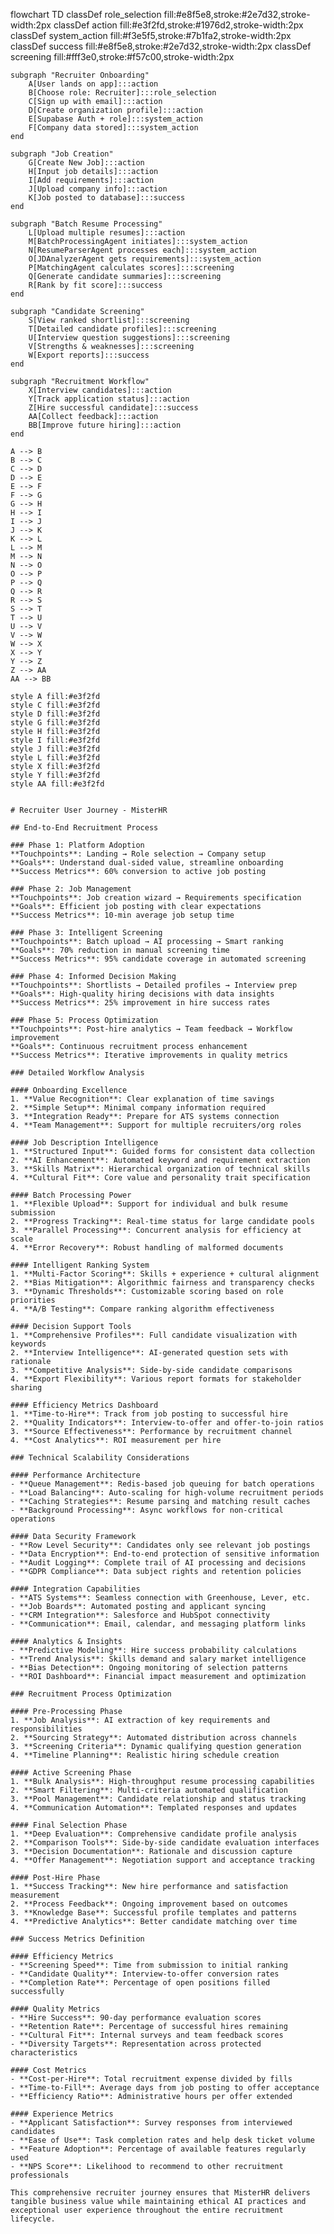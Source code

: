 flowchart TD
    classDef role_selection fill:#e8f5e8,stroke:#2e7d32,stroke-width:2px
    classDef action fill:#e3f2fd,stroke:#1976d2,stroke-width:2px
    classDef system_action fill:#f3e5f5,stroke:#7b1fa2,stroke-width:2px
    classDef success fill:#e8f5e8,stroke:#2e7d32,stroke-width:2px
    classDef screening fill:#fff3e0,stroke:#f57c00,stroke-width:2px

    subgraph "Recruiter Onboarding"
        A[User lands on app]:::action
        B[Choose role: Recruiter]:::role_selection
        C[Sign up with email]:::action
        D[Create organization profile]:::action
        E[Supabase Auth + role]:::system_action
        F[Company data stored]:::system_action
    end

    subgraph "Job Creation"
        G[Create New Job]:::action
        H[Input job details]:::action
        I[Add requirements]:::action
        J[Upload company info]:::action
        K[Job posted to database]:::success
    end

    subgraph "Batch Resume Processing"
        L[Upload multiple resumes]:::action
        M[BatchProcessingAgent initiates]:::system_action
        N[ResumeParserAgent processes each]:::system_action
        O[JDAnalyzerAgent gets requirements]:::system_action
        P[MatchingAgent calculates scores]:::screening
        Q[Generate candidate summaries]:::screening
        R[Rank by fit score]:::success
    end

    subgraph "Candidate Screening"
        S[View ranked shortlist]:::screening
        T[Detailed candidate profiles]:::screening
        U[Interview question suggestions]:::screening
        V[Strengths & weaknesses]:::screening
        W[Export reports]:::success
    end

    subgraph "Recruitment Workflow"
        X[Interview candidates]:::action
        Y[Track application status]:::action
        Z[Hire successful candidate]:::success
        AA[Collect feedback]:::action
        BB[Improve future hiring]:::action
    end

    A --> B
    B --> C
    C --> D
    D --> E
    E --> F
    F --> G
    G --> H
    H --> I
    I --> J
    J --> K
    K --> L
    L --> M
    M --> N
    N --> O
    O --> P
    P --> Q
    Q --> R
    R --> S
    S --> T
    T --> U
    U --> V
    V --> W
    W --> X
    X --> Y
    Y --> Z
    Z --> AA
    AA --> BB

    style A fill:#e3f2fd
    style C fill:#e3f2fd
    style D fill:#e3f2fd
    style G fill:#e3f2fd
    style H fill:#e3f2fd
    style I fill:#e3f2fd
    style J fill:#e3f2fd
    style L fill:#e3f2fd
    style X fill:#e3f2fd
    style Y fill:#e3f2fd
    style AA fill:#e3f2fd
```

# Recruiter User Journey - MisterHR

## End-to-End Recruitment Process

### Phase 1: Platform Adoption
**Touchpoints**: Landing → Role selection → Company setup
**Goals**: Understand dual-sided value, streamline onboarding
**Success Metrics**: 60% conversion to active job posting

### Phase 2: Job Management
**Touchpoints**: Job creation wizard → Requirements specification
**Goals**: Efficient job posting with clear expectations
**Success Metrics**: 10-min average job setup time

### Phase 3: Intelligent Screening
**Touchpoints**: Batch upload → AI processing → Smart ranking
**Goals**: 70% reduction in manual screening time
**Success Metrics**: 95% candidate coverage in automated screening

### Phase 4: Informed Decision Making
**Touchpoints**: Shortlists → Detailed profiles → Interview prep
**Goals**: High-quality hiring decisions with data insights
**Success Metrics**: 25% improvement in hire success rates

### Phase 5: Process Optimization
**Touchpoints**: Post-hire analytics → Team feedback → Workflow improvement
**Goals**: Continuous recruitment process enhancement
**Success Metrics**: Iterative improvements in quality metrics

### Detailed Workflow Analysis

#### Onboarding Excellence
1. **Value Recognition**: Clear explanation of time savings
2. **Simple Setup**: Minimal company information required
3. **Integration Ready**: Prepare for ATS systems connection
4. **Team Management**: Support for multiple recruiters/org roles

#### Job Description Intelligence
1. **Structured Input**: Guided forms for consistent data collection
2. **AI Enhancement**: Automated keyword and requirement extraction
3. **Skills Matrix**: Hierarchical organization of technical skills
4. **Cultural Fit**: Core value and personality trait specification

#### Batch Processing Power
1. **Flexible Upload**: Support for individual and bulk resume submission
2. **Progress Tracking**: Real-time status for large candidate pools
3. **Parallel Processing**: Concurrent analysis for efficiency at scale
4. **Error Recovery**: Robust handling of malformed documents

#### Intelligent Ranking System
1. **Multi-Factor Scoring**: Skills + experience + cultural alignment
2. **Bias Mitigation**: Algorithmic fairness and transparency checks
3. **Dynamic Thresholds**: Customizable scoring based on role priorities
4. **A/B Testing**: Compare ranking algorithm effectiveness

#### Decision Support Tools
1. **Comprehensive Profiles**: Full candidate visualization with keywords
2. **Interview Intelligence**: AI-generated question sets with rationale
3. **Competitive Analysis**: Side-by-side candidate comparisons
4. **Export Flexibility**: Various report formats for stakeholder sharing

#### Efficiency Metrics Dashboard
1. **Time-to-Hire**: Track from job posting to successful hire
2. **Quality Indicators**: Interview-to-offer and offer-to-join ratios
3. **Source Effectiveness**: Performance by recruitment channel
4. **Cost Analytics**: ROI measurement per hire

### Technical Scalability Considerations

#### Performance Architecture
- **Queue Management**: Redis-based job queuing for batch operations
- **Load Balancing**: Auto-scaling for high-volume recruitment periods
- **Caching Strategies**: Resume parsing and matching result caches
- **Background Processing**: Async workflows for non-critical operations

#### Data Security Framework
- **Row Level Security**: Candidates only see relevant job postings
- **Data Encryption**: End-to-end protection of sensitive information
- **Audit Logging**: Complete trail of AI processing and decisions
- **GDPR Compliance**: Data subject rights and retention policies

#### Integration Capabilities
- **ATS Systems**: Seamless connection with Greenhouse, Lever, etc.
- **Job Boards**: Automated posting and applicant syncing
- **CRM Integration**: Salesforce and HubSpot connectivity
- **Communication**: Email, calendar, and messaging platform links

#### Analytics & Insights
- **Predictive Modeling**: Hire success probability calculations
- **Trend Analysis**: Skills demand and salary market intelligence
- **Bias Detection**: Ongoing monitoring of selection patterns
- **ROI Dashboard**: Financial impact measurement and optimization

### Recruitment Process Optimization

#### Pre-Processing Phase
1. **Job Analysis**: AI extraction of key requirements and responsibilities
2. **Sourcing Strategy**: Automated distribution across channels
3. **Screening Criteria**: Dynamic qualifying question generation
4. **Timeline Planning**: Realistic hiring schedule creation

#### Active Screening Phase
1. **Bulk Analysis**: High-throughput resume processing capabilities
2. **Smart Filtering**: Multi-criteria automated qualification
3. **Pool Management**: Candidate relationship and status tracking
4. **Communication Automation**: Templated responses and updates

#### Final Selection Phase
1. **Deep Evaluation**: Comprehensive candidate profile analysis
2. **Comparison Tools**: Side-by-side candidate evaluation interfaces
3. **Decision Documentation**: Rationale and discussion capture
4. **Offer Management**: Negotiation support and acceptance tracking

#### Post-Hire Phase
1. **Success Tracking**: New hire performance and satisfaction measurement
2. **Process Feedback**: Ongoing improvement based on outcomes
3. **Knowledge Base**: Successful profile templates and patterns
4. **Predictive Analytics**: Better candidate matching over time

### Success Metrics Definition

#### Efficiency Metrics
- **Screening Speed**: Time from submission to initial ranking
- **Candidate Quality**: Interview-to-offer conversion rates
- **Completion Rate**: Percentage of open positions filled successfully

#### Quality Metrics
- **Hire Success**: 90-day performance evaluation scores
- **Retention Rate**: Percentage of successful hires remaining
- **Cultural Fit**: Internal surveys and team feedback scores
- **Diversity Targets**: Representation across protected characteristics

#### Cost Metrics
- **Cost-per-Hire**: Total recruitment expense divided by fills
- **Time-to-Fill**: Average days from job posting to offer acceptance
- **Efficiency Ratio**: Administrative hours per offer extended

#### Experience Metrics
- **Applicant Satisfaction**: Survey responses from interviewed candidates
- **Ease of Use**: Task completion rates and help desk ticket volume
- **Feature Adoption**: Percentage of available features regularly used
- **NPS Score**: Likelihood to recommend to other recruitment professionals

This comprehensive recruiter journey ensures that MisterHR delivers tangible business value while maintaining ethical AI practices and exceptional user experience throughout the entire recruitment lifecycle.
